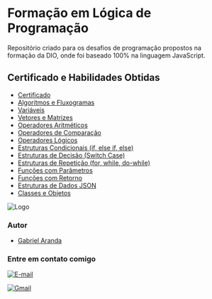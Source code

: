 # Formação em Lógica de Programação 

Repositório criado para os desafios de programação propostos na formação da DIO, onde foi baseado 100% na linguagem JavaScript. 


## Certificado e Habilidades Obtidas

- [Certificado](https://www.dio.me/certificate/11F24983/share)
- [Algoritmos e Fluxogramas](https://www.dio.me/certificate/5AE485CF/share)
- [Variáveis](https://www.dio.me/certificate/31B6B8E9/share)
- [Vetores e Matrizes](https://www.dio.me/certificate/74D60FF6/share)
- [Operadores Aritméticos](https://www.dio.me/certificate/8D59B67D/share)
- [Operadores de Comparação](https://www.dio.me/certificate/3BE853E5/share)
- [Operadores Lógicos](https://www.dio.me/certificate/4176D4B9/share)
- [Estruturas Condicionais (if, else if, else)](https://www.dio.me/certificate/31EEE789/share)
- [Estruturas de Decisão (Switch Case)](https://www.dio.me/certificate/3C62FA96/share)
- [Estruturas de Repetição (for, while, do-while)](https://www.dio.me/certificate/333837FC/share)
- [Funções com Parâmetros](https://www.dio.me/certificate/D8D192B9/share)
- [Funções com Retorno](https://www.dio.me/certificate/E9458FAD/share)
- [Estruturas de Dados JSON](https://www.dio.me/certificate/852926AB/share)
- [Classes e Objetos](https://www.dio.me/certificate/4C55D9E5/share)



![Logo](https://camo.githubusercontent.com/aba40c3142557891bcf65f8c4727ee8e0d30203fc09a4b91be9fed2ee3682f10/68747470733a2f2f6865726d65732e64696f2e6d652f747261636b732f39373764316234312d353838382d343464372d386534632d3537643233343837343864632e706e67)



### Autor 

- [Gabriel Aranda](https://www.github.com/oGabriel-Aranda1406)

### Entre em contato comigo

[![E-mail](https://img.shields.io/badge/-Email-000?style=for-the-badge&logo=microsoft-outlook&logoColor=007BFF)](mailto:gabriel.aranda@hotmail.com)

[![Gmail](https://img.shields.io/badge/Gmail-333333?style=for-the-badge&logo=gmail&logoColor=red)](mailto:biel.aranda234@gmail.com)

